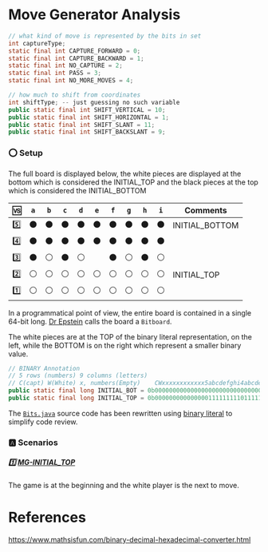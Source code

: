 # Move Generator Analysis


```java
// what kind of move is represented by the bits in set
int captureType;
static final int CAPTURE_FORWARD = 0;
static final int CAPTURE_BACKWARD = 1;
static final int NO_CAPTURE = 2;
static final int PASS = 3;
static final int NO_MORE_MOVES = 4;
```


```java
// how much to shift from coordinates
int shiftType; -- just guessing no such variable
public static final int SHIFT_VERTICAL = 10;
public static final int SHIFT_HORIZONTAL = 1;
public static final int SHIFT_SLANT = 11;
public static final int SHIFT_BACKSLANT = 9;
```

### :o: Setup

The full board is displayed below, the white pieces are displayed at the bottom which is considered the INITIAL_TOP and the black pieces at the top which is considered the INITIAL_BOTTOM

|:vs:    |`a`| `b`| `c`| `d`| `e`| `f`| `g`| `h`| `i`| Comments |
|--------|-|--|--|--|--|--|--|--|--|----------|
|:five:|:black_circle:|:black_circle:|:black_circle:|:black_circle:|:black_circle:|:black_circle:|:black_circle:|:black_circle:|:black_circle:| INITIAL_BOTTOM |
|:four:|:black_circle:|:black_circle:|:black_circle:|:black_circle:|:black_circle:|:black_circle:|:black_circle:|:black_circle:|:black_circle:|                |
|:three:|:black_circle:|:white_circle:|:black_circle:|:white_circle:||:black_circle:|:white_circle:|:black_circle:|:white_circle:|                 |
|:two:|:white_circle:|:white_circle:|:white_circle:|:white_circle:|:white_circle:|:white_circle:|:white_circle:|:white_circle:|:white_circle:|  INITIAL_TOP  |
|:one:|:white_circle:|:white_circle:|:white_circle:|:white_circle:|:white_circle:|:white_circle:|:white_circle:|:white_circle:|:white_circle:|             |

In a programmatical point of view, the entire board is contained in a single 64-bit long. [Dr Epstein](https://www.ics.uci.edu/~eppstein) calls the board a `Bitboard`.

The white pieces are at the TOP of the binary literal representation, on the left, while the BOTTOM is on the right which represent a smaller binary value.

```java
// BINARY Annotation
// 5 rows (numbers) 9 columns (letters)
// C(capt) W(White) x, numbers(Empty)    CWxxxxxxxxxxxx5abcdefghi4abcdefghi3abcdefghi2abcdefghi1abcdefghi
public static final long INITIAL_BOT = 0b0000000000000000000000000000000000001010010101111111110111111111L;
public static final long INITIAL_TOP = 0b0000000000000001111111110111111111010100101000000000000000000000L;
```

The [`Bits.java`](../src/main/java/logic/board/Bits.java) source code has been rewritten using [binary literal](https://docs.oracle.com/javase/8/docs/technotes/guides/language/binary-literals.html) to simplify code review.


### :a: Scenarios

##### :one: [MG-INITIAL_TOP](MG-INITIAL_TOP.md)

The game is at the beginning and the white player is the next to move.


# References

https://www.mathsisfun.com/binary-decimal-hexadecimal-converter.html
